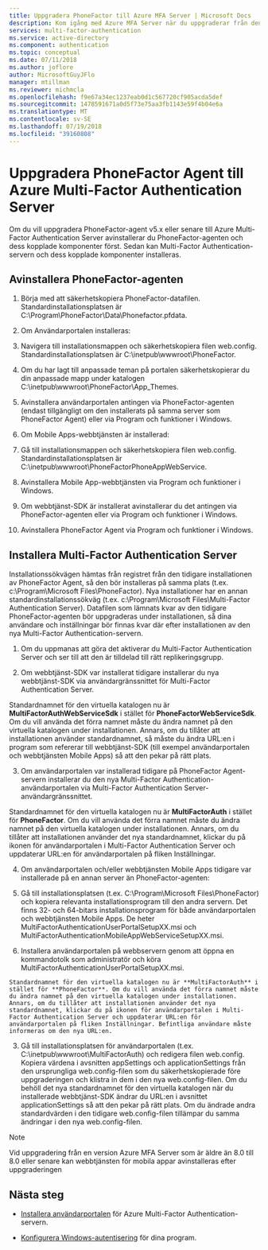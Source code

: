 ```yaml
---
title: Uppgradera PhoneFactor till Azure MFA Server | Microsoft Docs
description: Kom igång med Azure MFA Server när du uppgraderar från den äldre PhoneFactor-agenten.
services: multi-factor-authentication
ms.service: active-directory
ms.component: authentication
ms.topic: conceptual
ms.date: 07/11/2018
ms.author: joflore
author: MicrosoftGuyJFlo
manager: mtillman
ms.reviewer: michmcla
ms.openlocfilehash: f9e67a34ec1237eab0d1c567720cf905acda5def
ms.sourcegitcommit: 1478591671a0d5f73e75aa3fb1143e59f4b04e6a
ms.translationtype: MT
ms.contentlocale: sv-SE
ms.lasthandoff: 07/19/2018
ms.locfileid: "39160808"
---
```

# <a name="upgrade-the-phonefactor-agent-to-azure-multi-factor-authentication-server"></a>Uppgradera PhoneFactor Agent till Azure Multi-Factor Authentication Server

Om du vill uppgradera PhoneFactor-agent v5.x eller senare till Azure Multi-Factor Authentication Server avinstallerar du PhoneFactor-agenten och dess kopplade komponenter först. Sedan kan Multi-Factor Authentication-servern och dess kopplade komponenter installeras.

## <a name="uninstall-the-phonefactor-agent"></a>Avinstallera PhoneFactor-agenten

1. Börja med att säkerhetskopiera PhoneFactor-datafilen. Standardinstallationsplatsen är C:\Program\PhoneFactor\Data\Phonefactor.pfdata.

2. Om Användarportalen installeras:
  1. Navigera till installationsmappen och säkerhetskopiera filen web.config. Standardinstallationsplatsen är C:\inetpub\wwwroot\PhoneFactor.

  2. Om du har lagt till anpassade teman på portalen säkerhetskopierar du din anpassade mapp under katalogen C:\inetpub\wwwroot\PhoneFactor\App_Themes.

  3. Avinstallera användarportalen antingen via PhoneFactor-agenten (endast tillgängligt om den installerats på samma server som PhoneFactor Agent) eller via Program och funktioner i Windows.

3. Om Mobile Apps-webbtjänsten är installerad:

  1. Gå till installationsmappen och säkerhetskopiera filen web.config. Standardinstallationsplatsen är C:\inetpub\wwwroot\PhoneFactorPhoneAppWebService.

  2. Avinstallera Mobile App-webbtjänsten via Program och funktioner i Windows.

4. Om webbtjänst-SDK är installerat avinstallerar du det antingen via PhoneFactor-agenten eller via Program och funktioner i Windows.

5. Avinstallera PhoneFactor Agent via Program och funktioner i Windows.

## <a name="install-the-multi-factor-authentication-server"></a>Installera Multi-Factor Authentication Server

Installationssökvägen hämtas från registret från den tidigare installationen av PhoneFactor Agent, så den bör installeras på samma plats (t.ex. c:\Program\Microsoft Files\PhoneFactor). Nya installationer har en annan standardinstallationssökväg (t.ex. c:\Program\Microsoft Files\Multi-Factor Authentication Server). Datafilen som lämnats kvar av den tidigare PhoneFactor-agenten bör uppgraderas under installationen, så dina användare och inställningar bör finnas kvar där efter installationen av den nya Multi-Factor Authentication-servern.

1. Om du uppmanas att göra det aktiverar du Multi-Factor Authentication Server och ser till att den är tilldelad till rätt replikeringsgrupp.

2. Om webbtjänst-SDK var installerat tidigare installerar du nya webbtjänst-SDK via användargränssnittet för Multi-Factor Authentication Server.

  Standardnamnet för den virtuella katalogen nu är **MultiFactorAuthWebServiceSdk** i stället för **PhoneFactorWebServiceSdk**. Om du vill använda det förra namnet måste du ändra namnet på den virtuella katalogen under installationen. Annars, om du tillåter att installationen använder standardnamnet, så måste du ändra URL:en i program som refererar till webbtjänst-SDK (till exempel användarportalen och webbtjänsten Mobile Apps) så att den pekar på rätt plats.

3. Om användarportalen var installerad tidigare på PhoneFactor Agent-servern installerar du den nya Multi-Factor Authentication-användarportalen via Multi-Factor Authentication Server-användargränssnittet.

  Standardnamnet för den virtuella katalogen nu är **MultiFactorAuth** i stället för **PhoneFactor**. Om du vill använda det förra namnet måste du ändra namnet på den virtuella katalogen under installationen. Annars, om du tillåter att installationen använder det nya standardnamnet, klickar du på ikonen för användarportalen i Multi-Factor Authentication Server och uppdaterar URL:en för användarportalen på fliken Inställningar.

4. Om användarportalen och/eller webbtjänsten Mobile Apps tidigare var installerade på en annan server än PhoneFactor-agenten:

  1. Gå till installationsplatsen (t.ex. C:\Program\Microsoft Files\PhoneFactor) och kopiera relevanta installationsprogram till den andra servern. Det finns 32- och 64-bitars installationsprogram för både användarportalen och webbtjänsten Mobile Apps. De heter MultiFactorAuthenticationUserPortalSetupXX.msi och MultiFactorAuthenticationMobileAppWebServiceSetupXX.msi.

  2. Installera användarportalen på webbservern genom att öppna en kommandotolk som administratör och köra MultiFactorAuthenticationUserPortalSetupXX.msi.

    Standardnamnet för den virtuella katalogen nu är **MultiFactorAuth** i stället för **PhoneFactor**. Om du vill använda det förra namnet måste du ändra namnet på den virtuella katalogen under installationen. Annars, om du tillåter att installationen använder det nya standardnamnet, klickar du på ikonen för användarportalen i Multi-Factor Authentication Server och uppdaterar URL:en för användarportalen på fliken Inställningar. Befintliga användare måste informeras om den nya URL:en.

  3. Gå till installationsplatsen för användarportalen (t.ex. C:\inetpub\wwwroot\MultiFactorAuth) och redigera filen web.config. Kopiera värdena i avsnitten appSettings och applicationSettings från den ursprungliga web.config-filen som du säkerhetskopierade före uppgraderingen och klistra in dem i den nya web.config-filen. Om du behöll det nya standardnamnet för den virtuella katalogen när du installerade webbtjänst-SDK ändrar du URL:en i avsnittet applicationSettings så att den pekar på rätt plats. Om du ändrade andra standardvärden i den tidigare web.config-filen tillämpar du samma ändringar i den nya web.config-filen.

> [!NOTE]
> Vid uppgradering från en version Azure MFA Server som är äldre än 8.0 till 8.0 eller senare kan webbtjänsten för mobila appar avinstalleras efter uppgraderingen

## <a name="next-steps"></a>Nästa steg

- [Installera användarportalen](howto-mfaserver-deploy-userportal.md) för Azure Multi-Factor Authentication-servern.

- [Konfigurera Windows-autentisering](howto-mfaserver-windows.md) för dina program. 
